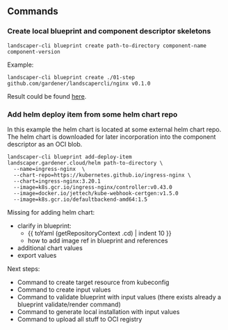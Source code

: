 ## Commands

### Create local blueprint and component descriptor skeletons

```
landscaper-cli blueprint create path-to-directory component-name component-version
```

Example:

```
landscaper-cli blueprint create ./01-step github.com/gardener/landscapercli/nginx v0.1.0
```

Result could be found [here](./01-step).

### Add helm deploy item from some helm chart repo

In this example the helm chart is located at some external helm chart repo. The helm chart is downloaded 
for later incorporation into the component descriptor as an OCI blob. 

```
landscaper-cli blueprint add-deploy-item landscaper.gardener.cloud/helm path-to-directory \
  --name=ingress-nginx  \
  --chart-repo=https://kubernetes.github.io/ingress-nginx \
  --chart=ingress-nginx:3.20.1 
  --image=k8s.gcr.io/ingress-nginx/controller:v0.43.0
  --image=docker.io/jettech/kube-webhook-certgen:v1.5.0
  --image=k8s.gcr.io/defaultbackend-amd64:1.5
```

Missing for adding helm chart:

- clarify in blueprint: 
  - {{ toYaml (getRepositoryContext .cd) | indent 10 }}
  - how to add image ref in blueprint and references
- additional chart values 
- export values

Next steps:
- Command to create target resource from kubeconfig
- Command to create input values
- Command to validate blueprint with input values (there exists already a blueprint validate/render command)
- Command to generate local installation with input values
- Command to upload all stuff to OCI registry




